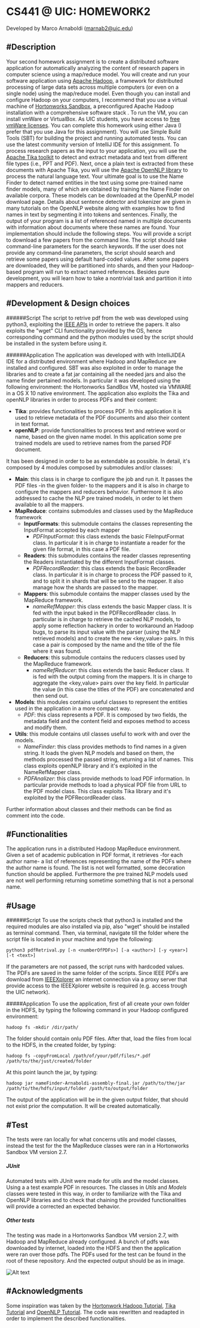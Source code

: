 CS441 @ UIC: HOMEWORK2
====================
Developed by Marco Arnaboldi (marnab2@uic.edu)

#Description
--------------------
Your second homework assignment is to create a distributed software application for automatically analyzing the content of research papers in computer science using a map/reduce model. You will create and run your software application using [Apache Hadoop](http://hadoop.apache.org/), a framework for distributed processing of large data sets across multiple computers (or even on a single node) using the map/reduce model. Even though you can install and configure Hadoop on your computers, I recommend that you use a virtual machine of [Hortonworks Sandbox](http://hortonworks.com/products/sandbox/), a preconfigured Apache Hadoop installation with a comprehensive software stack . To run the VM, you can install vmWare or VirtualBox. As UIC students, you have access to [free vmWare licenses](http://go.uic.edu/csvmware). You can complete this homework using either Java (I prefer that you use Java for this assignment). You will use Simple Build Tools (SBT) for building the project and running automated tests. You can use the latest community version of IntelliJ IDE for this assignment.
To process research papers as the input to your application, you will use the [Apache Tika toolkit](http://tika.apache.org/) to detect and extract metadata and text from different file types (i.e., PPT and PDF). Next, once a plain text is extracted from these documents with Apache Tika, you will use the [Apache OpenNLP library](http://opennlp.apache.org/) to process the natural language text. Your ultimate goal is to use the Name Finder to detect named entities in the text using some pre-trained name finder models, many of which are obtained by training the Name Finder on available corpora. These models can be downloaded at the OpenNLP model download page. Details about sentence detector and tokenizer are given in many tutorials on the OpenNLP website along with examples how to find names in text by segmenting it into tokens and sentences. Finally, the output of your program is a list of referenced named in multiple documents with information about documents where these names are found.
Your implementation should include the following steps. You will provide a script to download a few papers from the command line. The script should take command-line parameters for the search keywords. If the user does not provide any command-line parameters, the script should search and retrieve some papers using default hard-coded values. After some papers are downloaded, they will be partitioned into shards, and then your Hadoop-based program will run to extract named references. Besides pure development, you will learn how to take a nontrivial task and partition it into mappers and reducers. 


#Development & Design choices
-----------------

######Script
The script to retrive pdf from the web was developed using python3, exploiting the [IEEE APIs](http://ieeexplore.ieee.org/gateway/) in order to retrieve the papers. It also exploits the "wget" CLI functionality provided by the OS, hence corresponding command and the python modules used by the script should be installed in the system before using it. 

######Application
The application was developed with with IntelliJIDEA IDE for a distributed environment where Hadoop and MapReduce are installed and configured. SBT was also exploited in order to manage the libraries and to create a fat jar containing all the needed jars and also the name finder pertained models. In particular it was developed using the following environment: the Hortonworks SandBox VM, hosted via VMWARE in a OS X 10 native environment.
The application also exploits the Tika and openNLP libraries in order to process PDFs and their content:

+ **Tika**: provides functionalities to process PDF. In this application it is used to retrieve metadata of the PDF documents and also their content in text format.
+ **openNLP**: provide functionalities to process text and retrieve word or name, based on the given name model. In this application some pre trained models are used to retrieve names from the parsed PDF document.

It has been designed in order to be as extendable as possible. In detail, it's composed by 4 modules composed by submodules and/or classes:

+ **Main**: this class is in charge to configure the job and run it. It passes the PDF files -in the given folder- to the mappers and it is also in charge to configure the mappers and reducers behavior. Furthermore it is also addressed to cache the NLP pre trained models, in order to let them available to all the mappers.
+ **MapReduce**: contains submodules and classes used by the MapReduce framework
    + **InputFormats**: this submodule contains the classes representing the InputFormat accepted by each mapper
        + *PDFInputFormat*: this class extends the basic FileInputFormat class. In particular it is in charge to instantiate a reader for the given file format, in this case a PDF file.
    + **Readers**: this submodules contains the reader classes representing the Readers instantiated by the different InputFormat classes.
        + *PDFRecordReader*: this class extends the basic RecordReader class. In particular it is in charge to process the PDF passed to it, and to split it in shards that will be send to the mapper. It also manage how the shards are passed to the mapper. 
    + **Mappers**: this submodule contains the mapper classes used by the MapReduce framework.
        + *nameRefMapper*: this class extends the basic Mapper class. It is fed with the input baked in the PDFRecordReader class. In particular is in charge to retrieve the cached NLP models, to apply some reflection hackery in order to workaround an Hadoop bugs, to parse its input value with the parser (using the NLP retrieved models) and to create the new <key,value> pairs. In this case a pair is composed by the name and the title of the file where it was found. 
    + **Reducers**: this submodule contains the reducers classes used by the MapReduce framework.
        + *nameRefReducer*: this class extends the basic Reducer class. It is fed with the output coming from the mappers. It is in charge to aggregate the <key,value> pairs over the key field. In particular the value (in this case the titles of the PDF) are concatenated and then send out.
+ **Models**: this modules contains useful classes to represent the entities used in the application in a more compact way.
    + *PDF*: this class represents a PDF. It is composed by two fields, the metadata field and the content field and exposes method to access and modify them.
+ **Utils**: this module contains util classes useful to work with and over the models.
    + *NameFinder*: this class provides methods to find names in a given string. It loads the given NLP models and based on them, the methods processed the passed string, returning a list of names. This class exploits openNLP library and it's exploited in the NameRefMapper class.
    + *PDFAnalizer*: this class provide methods to load PDF information. In particular provide methods to load a physical PDF file from URL to the PDF model class. This class exploits Tika library and it's exploited by the PDFRecordReader class.
  
Further information about classes and their methods can be find as comment into the code.

#Functionalities
----------------

The application runs in a distributed Hadoop MapReduce environment. Given a set of academic publication in PDF format, it retrieves -for each author name- a list of references representing the name of the PDFs where the author name is found. The list is not well formatted, some decoration function should be applied. Furthermore the pre trained NLP models used are not well performing returning sometime something that is not a personal name.

#Usage
----------------

######Script
To use the scripts check that python3 is installed and the required modules are also installed via pip, also "wget" should be installed as terminal command.
Then, via terminal, navigate till the folder where the script file is located in your machine and type the following:

`python3 pdfRetrival.py [-n <numberOfPDFs>] [-a <author>] [-y <year>] [-t <text>]`

If the parameters are not passed, the script runs with hardcoded values. The PDFs are saved in the same folder of the scripts. Since IEEE PDFs are download from [IEEEXplorer](http://ieeexplore.ieee.org/Xplore/home.jsp) an internet connection via a proxy server that provide access to the IEEEXplorer website is required (e.g. access trough the UIC network).

#####Application
To use the application, first of all create your own folder in the HDFS, by typing the following command in your Hadoop configured environment:

`hadoop fs -mkdir /dir/path/`

The folder should contain onlu PDF files. After that, load the files from local to the HDFS, in the created folder, by typing:

`hadoop fs -copyFromLocal /path/of/your/pdf/files/*.pdf /path/to/the/just/created/folder`

At this point launch the jar, by typing:

`hadoop jar nameFinder-Arnaboldi-assembly-final.jar /path/to/the/jar /path/to/the/hdfs/input/folder /path/to/output/folder`

The output of the application will be in the given output folder, that should not exist prior the computation. It will be created automatically. 

#Test
----------------
The tests were ran locally for what concerns utils and model classes, instead the test for the the MapReduce classes were ran in a Hortonworks Sandbox VM version 2.7.

##### JUnit
Automated tests with JUnit were made for utils and the model classes. Using a a test example PDF in resources. The classes in *Utils* and *Models* classes were tested in this way, in order to familiarize with the Tika and OpenNLP libraries and to check that chaining the provided functionalities will provide a corrected an expected behavior.


##### Other tests
The testing was made in a Hortonworks Sandbox VM version 2.7, with Hadoop and MapReduce already configured.
A bunch of pdfs was downloaded by internet, loaded into the HDFS and then the application were ran over those pdfs. The PDFs used for the test can be found in the root of these repository. And the expected output should be as in image.

![Alt text](https://bytebucket.org/MrArnab/marco_arnaboldi_cs441hw2/raw/60cd363c905e4bb599c1ea7b33d44850f17d9006/images/output.png?token=62f864d24a0b3ad59e5801a9d35538d3df8fe4eb)

#Acknowledgments
---------------
Some inspiration was taken by the [Hortonwork Hadoop Tutorial](http://it.hortonworks.com/hadoop-tutorial/hello-world-an-introduction-to-hadoop-hcatalog-hive-and-pig/), [Tika Tutorial](http://tika.apache.org/1.13/examples.html) and [OpenNLP Tutorial](http://www.programcreek.com/2012/05/opennlp-tutorial/). The code was rewritten and readapted in order to implement the described functionalities.